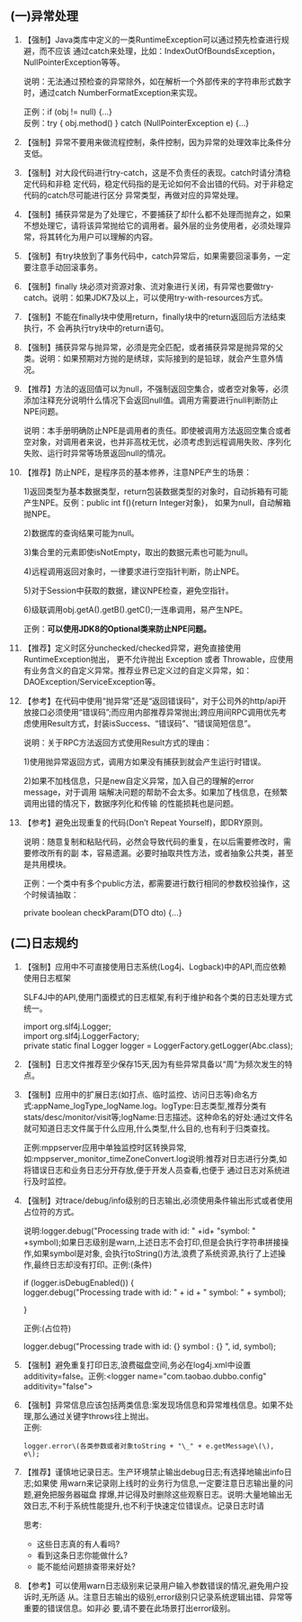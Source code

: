 ## \(一\)异常处理

1. 【强制】Java类库中定义的一类RuntimeException可以通过预先检查进行规避，而不应该 通过catch来处理，比如：IndexOutOfBoundsException，NullPointerException等等。

   说明：无法通过预检查的异常除外，如在解析一个外部传来的字符串形式数字时，通过catch NumberFormatException来实现。

   正例：if \(obj != null\) {...}  
   反例：try { obj.method\(\) } catch \(NullPointerException e\) {...}

2. 【强制】异常不要用来做流程控制，条件控制，因为异常的处理效率比条件分支低。

3. 【强制】对大段代码进行try-catch，这是不负责任的表现。catch时请分清稳定代码和非稳 定代码，稳定代码指的是无论如何不会出错的代码。对于非稳定代码的catch尽可能进行区分 异常类型，再做对应的异常处理。

4. 【强制】捕获异常是为了处理它，不要捕获了却什么都不处理而抛弃之，如果不想处理它，请将该异常抛给它的调用者。最外层的业务使用者，必须处理异常，将其转化为用户可以理解的内容。

5. 【强制】有try块放到了事务代码中，catch异常后，如果需要回滚事务，一定要注意手动回滚事务。

6. 【强制】finally 块必须对资源对象、流对象进行关闭，有异常也要做try-catch。说明：如果JDK7及以上，可以使用try-with-resources方式。

7. 【强制】不能在finally块中使用return，finally块中的return返回后方法结束执行，不 会再执行try块中的return语句。

8. 【强制】捕获异常与抛异常，必须是完全匹配，或者捕获异常是抛异常的父类。说明：如果预期对方抛的是绣球，实际接到的是铅球，就会产生意外情况。

9. 【推荐】方法的返回值可以为null，不强制返回空集合，或者空对象等，必须添加注释充分说明什么情况下会返回null值。调用方需要进行null判断防止NPE问题。

   说明：本手册明确防止NPE是调用者的责任。即使被调用方法返回空集合或者空对象，对调用者来说，也并非高枕无忧，必须考虑到远程调用失败、序列化失败、运行时异常等场景返回null的情况。

10. 【推荐】防止NPE，是程序员的基本修养，注意NPE产生的场景：

    1\)返回类型为基本数据类型，return包装数据类型的对象时，自动拆箱有可能产生NPE。反例：public int f\(\){return Integer对象}， 如果为null，自动解箱抛NPE。

    2\)数据库的查询结果可能为null。

    3\)集合里的元素即使isNotEmpty，取出的数据元素也可能为null。

    4\)远程调用返回对象时，一律要求进行空指针判断，防止NPE。

    5\)对于Session中获取的数据，建议NPE检查，避免空指针。

    6\)级联调用obj.getA\(\).getB\(\).getC\(\);一连串调用，易产生NPE。

    正例：**可以使用JDK8的Optional类来防止NPE问题。**

11. 【推荐】定义时区分unchecked/checked异常，避免直接使用RuntimeException抛出， 更不允许抛出 Exception 或者 Throwable，应使用有业务含义的自定义异常。推荐业界已定义过的自定义异常，如：DAOException/ServiceException等。

12. 【参考】在代码中使用“抛异常”还是“返回错误码”，对于公司外的http/api开放接口必须使用“错误码”;而应用内部推荐异常抛出;跨应用间RPC调用优先考虑使用Result方式，封装isSuccess、“错误码”、“错误简短信息”。

    说明：关于RPC方法返回方式使用Result方式的理由：

    1\)使用抛异常返回方式，调用方如果没有捕获到就会产生运行时错误。

    2\)如果不加栈信息，只是new自定义异常，加入自己的理解的error message，对于调用 端解决问题的帮助不会太多。如果加了栈信息，在频繁调用出错的情况下，数据序列化和传输 的性能损耗也是问题。

13. 【参考】避免出现重复的代码\(Don’t Repeat Yourself\)，即DRY原则。

    说明：随意复制和粘贴代码，必然会导致代码的重复，在以后需要修改时，需要修改所有的副 本，容易遗漏。必要时抽取共性方法，或者抽象公共类，甚至是共用模块。

    正例：一个类中有多个public方法，都需要进行数行相同的参数校验操作，这个时候请抽取：

    private boolean checkParam\(DTO dto\) {...}

## \(二\)日志规约

1. 【强制】应用中不可直接使用日志系统\(Log4j、Logback\)中的API,而应依赖使用日志框架

   SLF4J中的API,使用门面模式的日志框架,有利于维护和各个类的日志处理方式统一。

   import org.slf4j.Logger;  
    import org.slf4j.LoggerFactory;  
    private static final Logger logger = LoggerFactory.getLogger\(Abc.class\);

2. 【强制】日志文件推荐至少保存15天,因为有些异常具备以“周”为频次发生的特点。

3. 【强制】应用中的扩展日志\(如打点、临时监控、访问日志等\)命名方式:appName\_logType\_logName.log。logType:日志类型,推荐分类有  
   stats/desc/monitor/visit等;logName:日志描述。这种命名的好处:通过文件名就可知道日志文件属于什么应用,什么类型,什么目的,也有利于归类查找。

   正例:mppserver应用中单独监控时区转换异常,如:mppserver\_monitor\_timeZoneConvert.log说明:推荐对日志进行分类,如将错误日志和业务日志分开存放,便于开发人员查看,也便于 通过日志对系统进行及时监控。

4. 【强制】对trace/debug/info级别的日志输出,必须使用条件输出形式或者使用占位符的方式。

   说明:logger.debug\("Processing trade with id: " +id+ "symbol: " +symbol\);如果日志级别是warn,上述日志不会打印,但是会执行字符串拼接操作,如果symbol是对象, 会执行toString\(\)方法,浪费了系统资源,执行了上述操作,最终日志却没有打印。正例:\(条件\)

   if \(logger.isDebugEnabled\(\)\) {  
    logger.debug\("Processing trade with id: " + id + " symbol: " + symbol\);

   }

   正例:\(占位符\)

   logger.debug\("Processing trade with id: {} symbol : {} ", id, symbol\);

5. 【强制】避免重复打印日志,浪费磁盘空间,务必在log4j.xml中设置additivity=false。正例:&lt;logger name="com.taobao.dubbo.config" additivity="false"&gt;

6. 【强制】异常信息应该包括两类信息:案发现场信息和异常堆栈信息。如果不处理,那么通过关键字throws往上抛出。  
   正例:

   ```
   logger.error\(各类参数或者对象toString + "\_" + e.getMessage\(\), e\);
   ```

7. 【推荐】谨慎地记录日志。生产环境禁止输出debug日志;有选择地输出info日志;如果使 用warn来记录刚上线时的业务行为信息,一定要注意日志输出量的问题,避免把服务器磁盘 撑爆,并记得及时删除这些观察日志。说明:大量地输出无效日志,不利于系统性能提升,也不利于快速定位错误点。记录日志时请

   思考:

   * 这些日志真的有人看吗?
   * 看到这条日志你能做什么?
   * 能不能给问题排查带来好处?

8. 【参考】可以使用warn日志级别来记录用户输入参数错误的情况,避免用户投诉时,无所适 从。注意日志输出的级别,error级别只记录系统逻辑出错、异常等重要的错误信息。如非必 要,请不要在此场景打出error级别。



